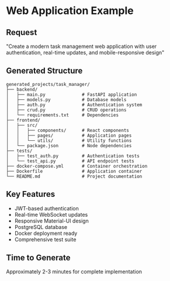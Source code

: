 # Web Application Example

## Request
"Create a modern task management web application with user authentication, real-time updates, and mobile-responsive design"

## Generated Structure
```
generated_projects/task_manager/
├── backend/
│   ├── main.py              # FastAPI application
│   ├── models.py            # Database models
│   ├── auth.py              # Authentication system
│   ├── crud.py              # CRUD operations
│   └── requirements.txt     # Dependencies
├── frontend/
│   ├── src/
│   │   ├── components/      # React components
│   │   ├── pages/           # Application pages
│   │   └── utils/           # Utility functions
│   └── package.json         # Node dependencies
├── tests/
│   ├── test_auth.py         # Authentication tests
│   └── test_api.py          # API endpoint tests
├── docker-compose.yml       # Container orchestration
├── Dockerfile               # Application container
└── README.md                # Project documentation
```

## Key Features
- JWT-based authentication
- Real-time WebSocket updates
- Responsive Material-UI design
- PostgreSQL database
- Docker deployment ready
- Comprehensive test suite

## Time to Generate
Approximately 2-3 minutes for complete implementation